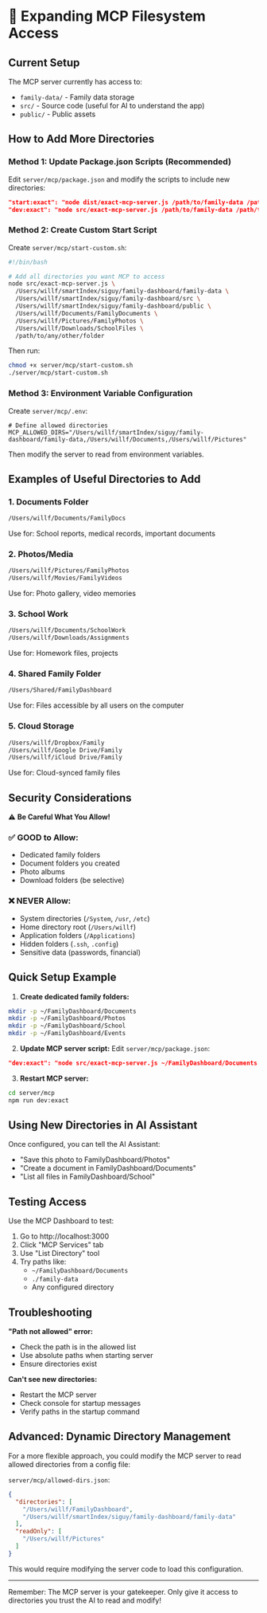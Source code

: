 # 📁 Expanding MCP Filesystem Access

## Current Setup

The MCP server currently has access to:
- `family-data/` - Family data storage
- `src/` - Source code (useful for AI to understand the app)
- `public/` - Public assets

## How to Add More Directories

### Method 1: Update Package.json Scripts (Recommended)

Edit `server/mcp/package.json` and modify the scripts to include new directories:

```json
"start:exact": "node dist/exact-mcp-server.js /path/to/family-data /path/to/documents /path/to/photos /path/to/any/folder",
"dev:exact": "node src/exact-mcp-server.js /path/to/family-data /path/to/documents /path/to/photos /path/to/any/folder"
```

### Method 2: Create Custom Start Script

Create `server/mcp/start-custom.sh`:

```bash
#!/bin/bash

# Add all directories you want MCP to access
node src/exact-mcp-server.js \
  /Users/willf/smartIndex/siguy/family-dashboard/family-data \
  /Users/willf/smartIndex/siguy/family-dashboard/src \
  /Users/willf/smartIndex/siguy/family-dashboard/public \
  /Users/willf/Documents/FamilyDocuments \
  /Users/willf/Pictures/FamilyPhotos \
  /Users/willf/Downloads/SchoolFiles \
  /path/to/any/other/folder
```

Then run:
```bash
chmod +x server/mcp/start-custom.sh
./server/mcp/start-custom.sh
```

### Method 3: Environment Variable Configuration

Create `server/mcp/.env`:

```env
# Define allowed directories
MCP_ALLOWED_DIRS="/Users/willf/smartIndex/siguy/family-dashboard/family-data,/Users/willf/Documents,/Users/willf/Pictures"
```

Then modify the server to read from environment variables.

## Examples of Useful Directories to Add

### 1. **Documents Folder**
```bash
/Users/willf/Documents/FamilyDocs
```
Use for: School reports, medical records, important documents

### 2. **Photos/Media**
```bash
/Users/willf/Pictures/FamilyPhotos
/Users/willf/Movies/FamilyVideos
```
Use for: Photo gallery, video memories

### 3. **School Work**
```bash
/Users/willf/Documents/SchoolWork
/Users/willf/Downloads/Assignments
```
Use for: Homework files, projects

### 4. **Shared Family Folder**
```bash
/Users/Shared/FamilyDashboard
```
Use for: Files accessible by all users on the computer

### 5. **Cloud Storage**
```bash
/Users/willf/Dropbox/Family
/Users/willf/Google Drive/Family
/Users/willf/iCloud Drive/Family
```
Use for: Cloud-synced family files

## Security Considerations

⚠️ **Be Careful What You Allow!**

### ✅ GOOD to Allow:
- Dedicated family folders
- Document folders you created
- Photo albums
- Download folders (be selective)

### ❌ NEVER Allow:
- System directories (`/System`, `/usr`, `/etc`)
- Home directory root (`/Users/willf`)
- Application folders (`/Applications`)
- Hidden folders (`.ssh`, `.config`)
- Sensitive data (passwords, financial)

## Quick Setup Example

1. **Create dedicated family folders:**
```bash
mkdir -p ~/FamilyDashboard/Documents
mkdir -p ~/FamilyDashboard/Photos
mkdir -p ~/FamilyDashboard/School
mkdir -p ~/FamilyDashboard/Events
```

2. **Update MCP server script:**
Edit `server/mcp/package.json`:
```json
"dev:exact": "node src/exact-mcp-server.js ~/FamilyDashboard/Documents ~/FamilyDashboard/Photos ~/FamilyDashboard/School ~/FamilyDashboard/Events ~/smartIndex/siguy/family-dashboard/family-data"
```

3. **Restart MCP server:**
```bash
cd server/mcp
npm run dev:exact
```

## Using New Directories in AI Assistant

Once configured, you can tell the AI Assistant:
- "Save this photo to FamilyDashboard/Photos"
- "Create a document in FamilyDashboard/Documents"
- "List all files in FamilyDashboard/School"

## Testing Access

Use the MCP Dashboard to test:
1. Go to http://localhost:3000
2. Click "MCP Services" tab
3. Use "List Directory" tool
4. Try paths like:
   - `~/FamilyDashboard/Documents`
   - `./family-data`
   - Any configured directory

## Troubleshooting

**"Path not allowed" error:**
- Check the path is in the allowed list
- Use absolute paths when starting server
- Ensure directories exist

**Can't see new directories:**
- Restart the MCP server
- Check console for startup messages
- Verify paths in the startup command

## Advanced: Dynamic Directory Management

For a more flexible approach, you could modify the MCP server to read allowed directories from a config file:

`server/mcp/allowed-dirs.json`:
```json
{
  "directories": [
    "/Users/willf/FamilyDashboard",
    "/Users/willf/smartIndex/siguy/family-dashboard/family-data"
  ],
  "readOnly": [
    "/Users/willf/Pictures"
  ]
}
```

This would require modifying the server code to load this configuration.

---

Remember: The MCP server is your gatekeeper. Only give it access to directories you trust the AI to read and modify!